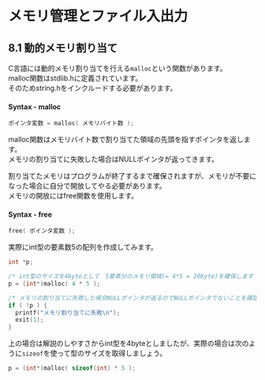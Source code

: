 # メモリ管理とファイル入出力
## 8.1 動的メモリ割り当て
C言語には動的メモリ割り当てを行える`malloc`という関数があります。    
malloc関数はstdlib.hに定義されています。  
そのためstring.hをインクルードする必要があります。
#### Syntax - malloc
```c
ポインタ変数 = malloc( メモリバイト数 );
```
malloc関数はメモリバイト数で割り当てた領域の先頭を指すポインタを返します。  
メモリの割り当てに失敗した場合はNULLポインタが返ってきます。  
  
割り当てたメモリはプログラムが終了するまで確保されますが、メモリが不要になった場合に自分で開放してやる必要があります。  
メモリの開放にはfree関数を使用します。
#### Syntax - free
```c
free( ポインタ変数 );
```
  
実際にint型の要素数5の配列を作成してみます。
```c
int *p;

/* int型のサイズを4byteとして　5要素分のメモリ領域(= 4*5 = 20byte)を確保します */
p = (int*)malloc( 4 * 5 );

/* メモリの割り当てに失敗した場合NULLポインタが返るのでNULLポインタでないことを確認します */
if ( !p ) {
  printf("メモリ割り当てに失敗\n");
  exit(1);
}
```
上の場合は解説のしやすさからint型を4byteとしましたが、実際の場合は次のように`sizeof`を使って型のサイズを取得しましょう。
```c
p = (int*)malloc( sizeof(int) * 5 );
```
